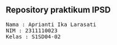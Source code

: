 ## Repository praktikum IPSD

<pre>
Nama : Aprianti Ika Larasati
NIM : 2311110023
Kelas : S1SD04-02
</pre>